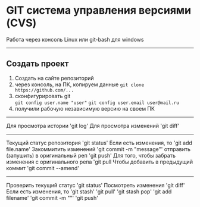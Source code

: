 # GIT система управления версиями (CVS)
Работа через консоль Linux или git-bash для windows
***
## Создать проект
1) Создать на сайте репозиторий
2) через консоль, на ПК, копируем данные `git clone https://github.com/...`
4) сконфигурировать git  
`git config user.name "user"`
`git config user.email user@mail.ru`
4) получили рабочую независимую версию на своем ПК
***
Для просмотра истории 'git log'
Для просмотра изменений 'git diff'
***
Текущий статус репозитория 'git status'
Если есть изменения, то 'git add file.name'
Закоммитить изменений 'git commit -m "message"'
отправить (запушить) в оригинальный реп 'git push'
Для того, чтобы забрать изменения с оригинального репа 'git pull
Чтобы добавить в предыдущий коммит 'git commit --amend'
***
Проверить текущий статус 'git status'
Посмотреть изменения 'git diff'
Если есть изменения, то
'git stash'
'git pull'
'git stash pop'
'git add filename'
'git commit -m ""'
'git push'
